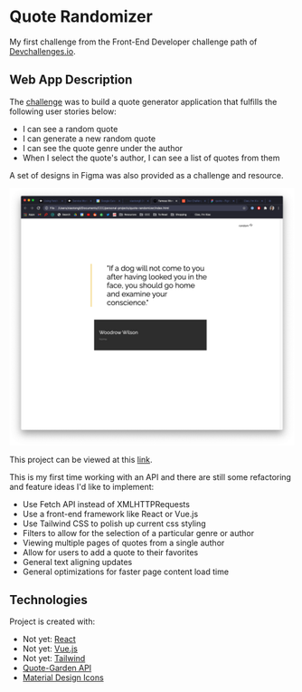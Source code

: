 # Quote Randomizer

My first challenge from the Front-End Developer challenge path of [Devchallenges.io](http://devchallenges.io).

## Web App Description

The [challenge](https://devchallenges.io/challenges/8Y3J4ucAMQpSnYTwwWW8) was to build a quote generator application that fulfills the following user stories below:
- I can see a random quote
- I can generate a new random quote
- I can see the quote genre under the author
- When I select the quote's author, I can see a list of quotes from them

A set of designs in Figma was also provided as a challenge and resource. 

![screenshot](img/sample.png)

This project can be viewed at this [link](https://xiaotongli.github.io/famous-words/).

This is my first time working with an API and there are still some refactoring and feature ideas I'd like to implement:
- Use Fetch API instead of XMLHTTPRequests
- Use a front-end framework like React or Vue.js
- Use Tailwind CSS to polish up current css styling
- Filters to allow for the selection of a particular genre or author
- Viewing multiple pages of quotes from a single author
- Allow for users to add a quote to their favorites
- General text aligning updates
- General optimizations for faster page content load time

## Technologies

Project is created with: 
- Not yet: [React](https://reactjs.org/)
- Not yet: [Vue.js](https://vuejs.org/)
- Not yet: [Tailwind](https://tailwindcss.com/)
- [Quote-Garden API](https://pprathameshmore.github.io/QuoteGarden/)
- [Material Design Icons](https://google.github.io/material-design-icons/)
